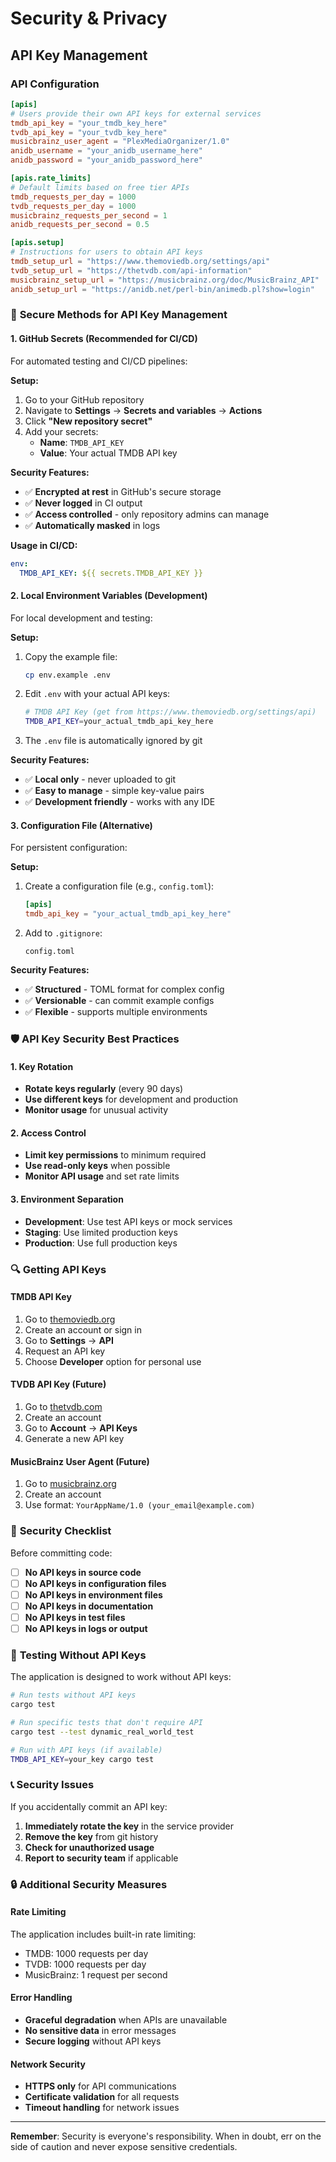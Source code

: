 # Security & Privacy

## API Key Management

### API Configuration
```toml
[apis]
# Users provide their own API keys for external services
tmdb_api_key = "your_tmdb_key_here"
tvdb_api_key = "your_tvdb_key_here"
musicbrainz_user_agent = "PlexMediaOrganizer/1.0"
anidb_username = "your_anidb_username_here"
anidb_password = "your_anidb_password_here"

[apis.rate_limits]
# Default limits based on free tier APIs
tmdb_requests_per_day = 1000
tvdb_requests_per_day = 1000
musicbrainz_requests_per_second = 1
anidb_requests_per_second = 0.5

[apis.setup]
# Instructions for users to obtain API keys
tmdb_setup_url = "https://www.themoviedb.org/settings/api"
tvdb_setup_url = "https://thetvdb.com/api-information"
musicbrainz_setup_url = "https://musicbrainz.org/doc/MusicBrainz_API"
anidb_setup_url = "https://anidb.net/perl-bin/animedb.pl?show=login"
```

### 🔐 **Secure Methods for API Key Management**

#### **1. GitHub Secrets (Recommended for CI/CD)**
For automated testing and CI/CD pipelines:

**Setup:**
1. Go to your GitHub repository
2. Navigate to **Settings** → **Secrets and variables** → **Actions**
3. Click **"New repository secret"**
4. Add your secrets:
   - **Name**: `TMDB_API_KEY`
   - **Value**: Your actual TMDB API key

**Security Features:**
- ✅ **Encrypted at rest** in GitHub's secure storage
- ✅ **Never logged** in CI output
- ✅ **Access controlled** - only repository admins can manage
- ✅ **Automatically masked** in logs

**Usage in CI/CD:**
```yaml
env:
  TMDB_API_KEY: ${{ secrets.TMDB_API_KEY }}
```

#### **2. Local Environment Variables (Development)**
For local development and testing:

**Setup:**
1. Copy the example file:
   ```bash
   cp env.example .env
   ```

2. Edit `.env` with your actual API keys:
   ```bash
   # TMDB API Key (get from https://www.themoviedb.org/settings/api)
   TMDB_API_KEY=your_actual_tmdb_api_key_here
   ```

3. The `.env` file is automatically ignored by git

**Security Features:**
- ✅ **Local only** - never uploaded to git
- ✅ **Easy to manage** - simple key-value pairs
- ✅ **Development friendly** - works with any IDE

#### **3. Configuration File (Alternative)**
For persistent configuration:

**Setup:**
1. Create a configuration file (e.g., `config.toml`):
   ```toml
   [apis]
   tmdb_api_key = "your_actual_tmdb_api_key_here"
   ```

2. Add to `.gitignore`:
   ```
   config.toml
   ```

**Security Features:**
- ✅ **Structured** - TOML format for complex config
- ✅ **Versionable** - can commit example configs
- ✅ **Flexible** - supports multiple environments

### 🛡️ **API Key Security Best Practices**

#### **1. Key Rotation**
- **Rotate keys regularly** (every 90 days)
- **Use different keys** for development and production
- **Monitor usage** for unusual activity

#### **2. Access Control**
- **Limit key permissions** to minimum required
- **Use read-only keys** when possible
- **Monitor API usage** and set rate limits

#### **3. Environment Separation**
- **Development**: Use test API keys or mock services
- **Staging**: Use limited production keys
- **Production**: Use full production keys

### 🔍 **Getting API Keys**

#### **TMDB API Key**
1. Go to [themoviedb.org](https://www.themoviedb.org/)
2. Create an account or sign in
3. Go to **Settings** → **API**
4. Request an API key
5. Choose **Developer** option for personal use

#### **TVDB API Key** (Future)
1. Go to [thetvdb.com](https://thetvdb.com/)
2. Create an account
3. Go to **Account** → **API Keys**
4. Generate a new API key

#### **MusicBrainz User Agent** (Future)
1. Go to [musicbrainz.org](https://musicbrainz.org/)
2. Create an account
3. Use format: `YourAppName/1.0 (your_email@example.com)`

### 🚨 **Security Checklist**

Before committing code:

- [ ] **No API keys in source code**
- [ ] **No API keys in configuration files**
- [ ] **No API keys in environment files**
- [ ] **No API keys in documentation**
- [ ] **No API keys in test files**
- [ ] **No API keys in logs or output**

### 🔧 **Testing Without API Keys**

The application is designed to work without API keys:

```bash
# Run tests without API keys
cargo test

# Run specific tests that don't require API
cargo test --test dynamic_real_world_test

# Run with API keys (if available)
TMDB_API_KEY=your_key cargo test
```

### 📞 **Security Issues**

If you accidentally commit an API key:

1. **Immediately rotate the key** in the service provider
2. **Remove the key** from git history
3. **Check for unauthorized usage**
4. **Report to security team** if applicable

### 🔒 **Additional Security Measures**

#### **Rate Limiting**
The application includes built-in rate limiting:
- TMDB: 1000 requests per day
- TVDB: 1000 requests per day
- MusicBrainz: 1 request per second

#### **Error Handling**
- **Graceful degradation** when APIs are unavailable
- **No sensitive data** in error messages
- **Secure logging** without API keys

#### **Network Security**
- **HTTPS only** for API communications
- **Certificate validation** for all requests
- **Timeout handling** for network issues

---

**Remember**: Security is everyone's responsibility. When in doubt, err on the side of caution and never expose sensitive credentials.
